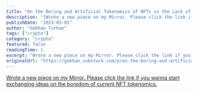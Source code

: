 ```yaml
---
title: "On the Boring and Artificial Tokenomics of NFTs vs the Lack of Genuine Time-Based Token Plays"
description: "[Wrote a new piece on my Mirror. Please click the link if you wanna start exchanging ideas on the boredom of current NFT tokenomics.](https://gokhan.mirror.xyz/CV17Y1GnRdODHKVh7hGSc32ZhCHJvUEi4YmW6IHggIU)"
publishDate: "2023-03-01"
author: "Gokhan Turhan"
tags: ["crypto"]
category: "crypto"
featured: false
readingTime: 1
excerpt: "Wrote a new piece on my Mirror. Please click the link if you wanna start exchanging ideas on the boredom of current NFT tokenomics."
originalUrl: "https://gokhan.substack.com/p/on-the-boring-and-artificial-tokenomics-of-nfts-vs-the-lack-of-genuine-time-based-token-plays"
---
```


[Wrote a new piece on my Mirror. Please click the link if you wanna start exchanging ideas on the boredom of current NFT tokenomics.](https://gokhan.mirror.xyz/CV17Y1GnRdODHKVh7hGSc32ZhCHJvUEi4YmW6IHggIU)